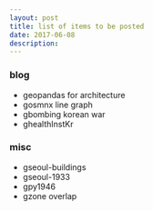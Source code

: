 ```yaml
---
layout: post
title: list of items to be posted 
date: 2017-06-08   
description: 
---
```


### blog
- geopandas for architecture
- gosmnx line graph
- gbombing korean war
- ghealthInstKr


### misc
- gseoul-buildings
- gseoul-1933
- gpy1946
- gzone overlap

